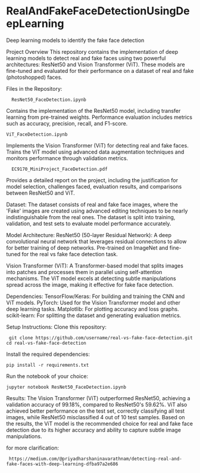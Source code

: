 # RealAndFakeFaceDetectionUsingDeepLearning
Deep learning models to identify the fake face detection

Project Overview
This repository contains the implementation of deep learning models to detect real and fake faces using two powerful architectures: ResNet50 and Vision Transformer (ViT). These models are fine-tuned and evaluated for their performance on a dataset of real and fake (photoshopped) faces.

Files in the Repository:
      
      ResNet50_FaceDetection.ipynb

Contains the implementation of the ResNet50 model, including transfer learning from pre-trained weights.
Performance evaluation includes metrics such as accuracy, precision, recall, and F1-score.
    
    ViT_FaceDetection.ipynb

Implements the Vision Transformer (ViT) for detecting real and fake faces.
Trains the ViT model using advanced data augmentation techniques and monitors performance through validation metrics.
      
      EC9170_MiniProject_FaceDetection.pdf

Provides a detailed report on the project, including the justification for model selection, challenges faced, evaluation results, and comparisons between ResNet50 and ViT.

Dataset:
The dataset consists of real and fake face images, where the 'Fake' images are created using advanced editing techniques to be nearly indistinguishable from the real ones.
The dataset is split into training, validation, and test sets to evaluate model performance accurately.


Model Architecture:
    ResNet50 (50-layer Residual Network):
          A deep convolutional neural network that leverages residual connections to allow for better training of deep networks.
          Pre-trained on ImageNet and fine-tuned for the real vs fake face detection task.

  Vision Transformer (ViT):
          A Transformer-based model that splits images into patches and processes them in parallel using self-attention mechanisms.
          The ViT model excels at detecting subtle manipulations spread across the image, making it effective for fake face detection.


Dependencies:
        TensorFlow/Keras: For building and training the CNN and ViT models.
        PyTorch: Used for the Vision Transformer model and other deep learning tasks.
        Matplotlib: For plotting accuracy and loss graphs.
        scikit-learn: For splitting the dataset and generating evaluation metrics.

Setup Instructions:
    Clone this repository:
        
     git clone https://github.com/username/real-vs-fake-face-detection.git
    cd real-vs-fake-face-detection
Install the required dependencies:

    pip install -r requirements.txt
Run the notebook of your choice:

    jupyter notebook ResNet50_FaceDetection.ipynb


Results:
The Vision Transformer (ViT) outperformed ResNet50, achieving a validation accuracy of 99.18%, compared to ResNet50's 59.62%.
ViT also achieved better performance on the test set, correctly classifying all test images, while ResNet50 misclassified 4 out of 10 test samples.
Based on the results, the ViT model is the recommended choice for real and fake face detection due to its higher accuracy and ability to capture subtle image manipulations.


for more clarification:
     
     https://medium.com/@priyadharshaninavarathnam/detecting-real-and-fake-faces-with-deep-learning-dfba97a2e686
